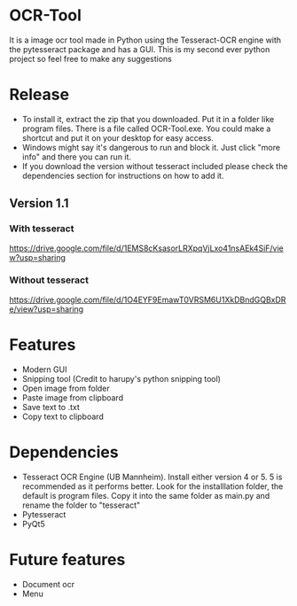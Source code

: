 # OCR-Tool
It is a image ocr tool made in Python using the Tesseract-OCR engine with the pytesseract package and has a GUI. This is my second ever python project so feel free to make any suggestions

# Release
- To install it, extract the zip that you downloaded. Put it in a folder like program files. There is a file called OCR-Tool.exe. You could make a shortcut and put it on your desktop for easy access. 
- Windows might say it's dangerous to run and block it. Just click "more info" and there you can run it. 
- If you download the version without tesseract included please check the dependencies section for instructions on how to add it. 
## Version 1.1
### With tesseract
https://drive.google.com/file/d/1EMS8cKsasorLRXpqVjLxo41nsAEk4SiF/view?usp=sharing
### Without tesseract
https://drive.google.com/file/d/1O4EYF9EmawT0VRSM6U1XkDBndGQBxDRe/view?usp=sharing


# Features
- Modern GUI
- Snipping tool (Credit to harupy's python snipping tool)
- Open image from folder 
- Paste image from clipboard
- Save text to .txt
- Copy text to clipboard

# Dependencies
- Tesseract OCR Engine (UB Mannheim). Install either version 4 or 5. 5 is recommended as it performs better. Look for the installlation folder, the default is program files. Copy it into the same folder as main.py and rename the folder to "tesseract"
- Pytesseract
- PyQt5

# Future features
- Document ocr
- Menu
